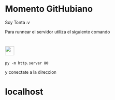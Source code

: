 # Momento GitHubiano  
Soy Tonta :v


Para runnear el servidor utiliza el siguiente comando


# <img src='https://upload.wikimedia.org/wikipedia/commons/thumb/c/c3/Python-logo-notext.svg/1869px-Python-logo-notext.svg.png' width='30px'> 
```
py -m http.server 80
```

y conectate a la direccion

# localhost
